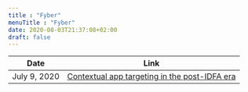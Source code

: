 ```yaml
---
title : "Fyber"
menuTitle : "Fyber"
date: 2020-08-03T21:37:08+02:00
draft: false
---
```


| Date| Link |
|-------------|:-:|
| July 9, 2020 | [Contextual app targeting in the post-IDFA era](https://blog.fyber.com/contextual-app-targeting-in-the-post-idfa-era/) |